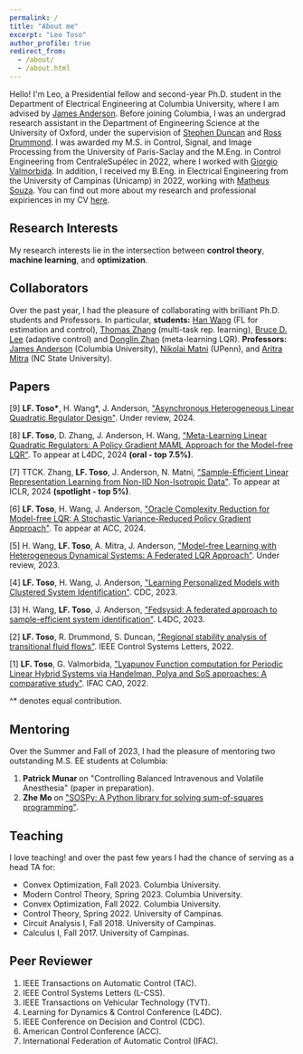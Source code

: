 ```yaml
---
permalink: /
title: "About me"
excerpt: "Leo Toso"
author_profile: true
redirect_from: 
  - /about/
  - /about.html
---
```


Hello! I'm Leo, a Presidential fellow and second-year Ph.D. student in the Department of Electrical Engineering at Columbia University, where I am advised by [James Anderson](https://www.columbia.edu/~ja3451/). Before joining Columbia, I was an undergrad research assistant in the Department of Engineering Science at the University of Oxford, under the supervision of [Stephen Duncan](https://scholar.google.com/citations?user=l99dKkMAAAAJ&hl=en) and [Ross Drummond](https://scholar.google.com/citations?user=7eI7h3UAAAAJ&hl=en). I was awarded my M.S. in Control, Signal, and Image Processing from the University of Paris-Saclay and the M.Eng. in Control Engineering from CentraleSupélec in 2022, where I worked with [Giorgio Valmorbida](https://scholar.google.com/citations?user=FgtzOj0AAAAJ&hl=en). In addition, I received my B.Eng. in Electrical Engineering from the University of Campinas (Unicamp) in 2022, working with [Matheus Souza](https://scholar.google.com/citations?user=DeQYj8QAAAAJ&hl=en). You can find out more about my research and professional expiriences in my CV [here](https://drive.google.com/file/d/1KMEcRGXyzPxKzNBeniAHbScL-8E_HuDe/view?usp=sharing). 



Research Interests
------

My research interests lie in the intersection between <b>control theory</b>, <b>machine learning</b>, and <b>optimization</b>.


Collaborators
------
Over the past year, I had the pleasure of collaborating with brilliant Ph.D. students and Professors. In particular, <b>students:</b> [Han Wang](https://scholar.google.com/citations?user=ALzWbZQAAAAJ&hl=en) (FL for estimation and control), [Thomas Zhang](https://thomaszh3.github.io/) (multi-task rep. learning), [Bruce D. Lee](https://brucedlee.github.io/) (adaptive control) and [Donglin Zhan](https://scholar.google.com/citations?hl=en&user=SkUje2YAAAAJ&view_op=list_works&sortby=pubdate) (meta-learning LQR). <b>Professors:</b> [James Anderson](https://www.columbia.edu/~ja3451/) (Columbia University), [Nikolai Matni](https://nikolaimatni.github.io/) (UPenn), and [Aritra Mitra](https://amitra2.wordpress.ncsu.edu/) (NC State University).

Papers
------


[9] <b>LF. Toso*</b>, H. Wang*, J. Anderson, ["Asynchronous Heterogeneous Linear Quadratic Regulator Design"](https://arxiv.org/abs/2404.09061). Under review, 2024. 

[8] <b>LF. Toso</b>, D. Zhang, J. Anderson, H. Wang, ["Meta-Learning Linear Quadratic Regulators: A Policy Gradient MAML Approach for the Model-free LQR"](https://arxiv.org/abs/2401.14534). To appear at L4DC, 2024 <b>(oral - top 7.5%)</b>. 

[7] TTCK. Zhang, <b>LF. Toso</b>, J. Anderson, N. Matni, ["Sample-Efficient Linear Representation Learning from Non-IID Non-Isotropic Data"](https://openreview.net/forum?id=Tr3fZocrI6). To appear at ICLR, 2024 <b>(spotlight - top 5%)</b>. 

[6] <b>LF. Toso</b>, H. Wang, J. Anderson, ["Oracle Complexity Reduction for Model-free LQR: A Stochastic Variance-Reduced Policy Gradient Approach"](https://arxiv.org/abs/2309.10679). To appear at ACC, 2024. 

[5] H. Wang, <b>LF. Toso</b>, A. Mitra, J. Anderson, ["Model-free Learning with Heterogeneous Dynamical Systems: A Federated LQR Approach"](https://arxiv.org/abs/2308.11743). Under review, 2023.

[4] <b>LF. Toso</b>, H. Wang, J. Anderson, ["Learning Personalized Models with Clustered System Identification"](https://ieeexplore.ieee.org/document/10383950). CDC, 2023. 

[3] H. Wang, <b>LF. Toso</b>, J. Anderson, ["Fedsysid: A federated approach to sample-efficient system identification"](https://proceedings.mlr.press/v211/wang23d.html). L4DC, 2023. 

[2] <b>LF. Toso</b>, R. Drummond, S. Duncan, ["Regional stability analysis of transitional fluid flows"](https://ieeexplore.ieee.org/abstract/document/9687846). IEEE Control Systems Letters, 2022. 

[1] <b>LF. Toso</b>, G. Valmorbida, ["Lyapunov Function computation for Periodic Linear Hybrid Systems via Handelman, Polya and SoS approaches: A comparative study"](https://www.sciencedirect.com/science/article/pii/S2405896322011880). IFAC CAO, 2022.

^* denotes equal contribution.


Mentoring
------
Over the Summer and Fall of 2023, I had the pleasure of mentoring two outstanding M.S. EE students at Columbia:
1. <b>Patrick Munar </b> on "Controlling Balanced Intravenous and Volatile Anesthesia" (paper in preparation).
2. <b>Zhe Mo </b> on ["SOSPy: A Python library for solving sum-of-squares programming"](https://pypi.org/project/SOSPy/).


Teaching
------
I love teaching! and over the past few years I had the chance of serving as a head TA for:

<ul>
<li>  Convex Optimization, Fall 2023. Columbia University. </li>
<li> Modern Control Theory, Spring 2023. Columbia University.  </li>
<li> Convex Optimization, Fall 2022. Columbia University.  </li>
<li> Control Theory, Spring 2022. University of Campinas.  </li>
<li> Circuit Analysis I, Fall 2018. University of Campinas.  </li>
<li> Calculus I, Fall 2017. University of Campinas.  </li>

</ul>

Peer Reviewer
------
1. IEEE Transactions on Automatic Control (TAC).
2. IEEE Control Systems Letters (L-CSS).
3. IEEE Transactions on Vehicular Technology (TVT).
4. Learning for Dynamics & Control Conference (L4DC).
5. IEEE Conference on Decision and Control (CDC).
6. American Control Conference (ACC).
7. International Federation of Automatic Control (IFAC).


